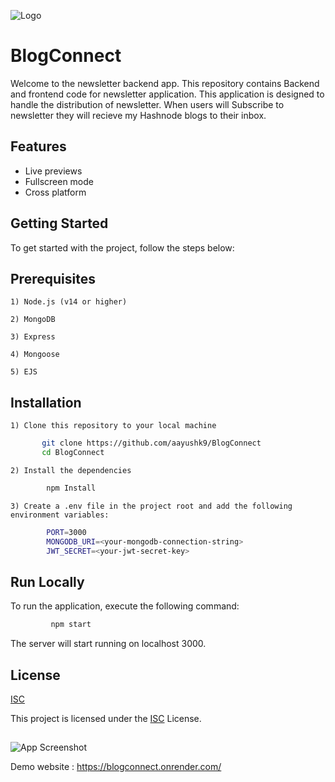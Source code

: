 
![Logo](https://th.bing.com/th/id/OIP.VO3VBxG_3jAKrKu7zHjshwHaCG?w=343&h=99&c=7&r=0&o=5&dpr=1.3&pid=1.7)


# BlogConnect

Welcome to the newsletter backend app. This repository contains Backend and frontend code for newsletter application. This application is designed to handle the distribution of newsletter.
When users will Subscribe to newsletter they will recieve my Hashnode blogs to their inbox.


## Features

- Live previews
- Fullscreen mode
- Cross platform


## Getting Started

 To get started with the project, follow the steps below:
## Prerequisites

    1) Node.js (v14 or higher)

    2) MongoDB

    3) Express

    4) Mongoose

    5) EJS


## Installation

    1) Clone this repository to your local machine

```bash
       git clone https://github.com/aayushk9/BlogConnect
       cd BlogConnect
```
    2) Install the dependencies

```bash
        npm Install
 ```
    3) Create a .env file in the project root and add the following environment variables:

```bash
        PORT=3000
        MONGODB_URI=<your-mongodb-connection-string>
        JWT_SECRET=<your-jwt-secret-key>
```


    
## Run Locally

To run the application, execute the following command:


```bash
         npm start
```

The server will start running on localhost 3000.
## License

[ISC](https://fossa.com/blog/open-source-software-licenses-101-isc-license/)

This project is licensed under the [ISC](https://fossa.com/blog/open-source-software-licenses-101-isc-license/) License.




## 

![App Screenshot](https://t4.ftcdn.net/jpg/01/52/40/77/240_F_152407752_7AnelPYDABZ9XY7qbGFJY6ggueUkpslm.jpg)

Demo website : https://blogconnect.onrender.com/



